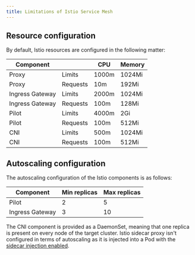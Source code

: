 ```yaml
---
title: Limitations of Istio Service Mesh
---
```


## Resource configuration

By default, Istio resources are configured in the following matter:

| Component       |          | CPU   | Memory |
|-----------------|----------|-------|--------|
| Proxy           | Limits   | 1000m | 1024Mi |
| Proxy           | Requests | 10m   | 192Mi  |
| Ingress Gateway | Limits   | 2000m | 1024Mi |
| Ingress Gateway | Requests | 100m  | 128Mi  |
| Pilot           | Limits   | 4000m | 2Gi    |
| Pilot           | Requests | 100m  | 512Mi  |
| CNI             | Limits   | 500m  | 1024Mi |
| CNI             | Requests | 100m  | 512Mi  |

## Autoscaling configuration

The autoscaling configuration of the Istio components is as follows:

| Component       | Min replicas | Max replicas |
|-----------------|--------------|--------------|
| Pilot           | 2            | 5            |
| Ingress Gateway | 3            | 10           |

The CNI component is provided as a DaemonSet, meaning that one replica is present on every node of the target cluster. Istio sidecar proxy isn't configured in terms of autoscaling as it is injected into a Pod with the [sidecar injection enabled](../../04-operation-guides/operations/smsh-01-istio-enable-sidecar-injection.md).

